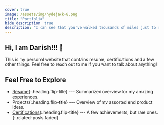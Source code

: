```yaml
---
cover: true
image: /assets/img/hydejack-8.png
title: "Portfolio"
hide_description: true
description: "I can see that you've walked thousands of miles just to reach this website, but that’s just my homepage. Have fun…"
---
```


## Hi, I am Danish!!! 🎉

This is my personal website that contains resume, certifications and a few other things. Feel free to reach out to me if you want to talk about anything!



## Feel Free to Explore

* [Resume]{:.heading.flip-title} --- Summarized overview for my amazing experiences.
* [Projects]{:.heading.flip-title} ---  Overview of my assorted end product ideas.
* [Certifications]{:.heading.flip-title} --- A few achievements, but rare ones.
{:.related-posts.faded}

[projects]: projects/
[blog]: blog/
[resume]: resume/
[certifications]: certifications/
